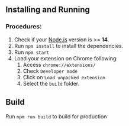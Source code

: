 ## Installing and Running
### Procedures:

1. Check if your [Node.js](https://nodejs.org/) version is >= **14**.
2. Run `npm install` to install the dependencies.
3. Run `npm start`
4. Load your extension on Chrome following:
   1. Access `chrome://extensions/`
   2. Check `Developer mode`
   3. Click on `Load unpacked extension`
   4. Select the `build` folder.
## Build

Run `npm run build` to build for production

